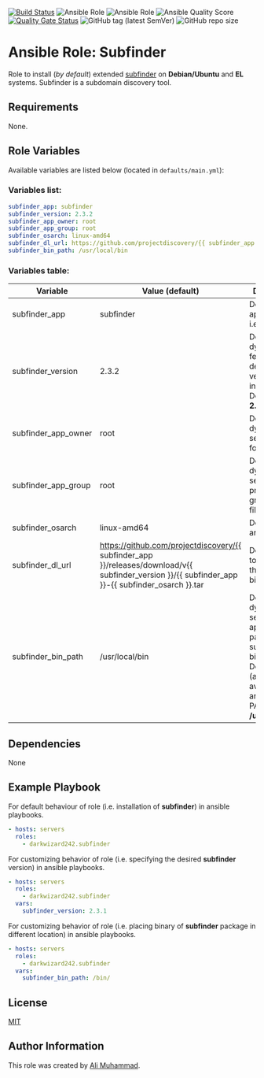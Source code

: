 [![Build Status](https://travis-ci.com/darkwizard242/ansible-role-subfinder.svg?branch=master)](https://travis-ci.com/darkwizard242/ansible-role-subfinder) ![Ansible Role](https://img.shields.io/ansible/role/47867?color=dark%20green%20) ![Ansible Role](https://img.shields.io/ansible/role/d/47867?label=role%20downloads) ![Ansible Quality Score](https://img.shields.io/ansible/quality/47867?label=ansible%20quality%20score) [![Quality Gate Status](https://sonarcloud.io/api/project_badges/measure?project=ansible-role-subfinder&metric=alert_status)](https://sonarcloud.io/dashboard?id=ansible-role-subfinder) ![GitHub tag (latest SemVer)](https://img.shields.io/github/tag/darkwizard242/ansible-role-subfinder?label=release) ![GitHub repo size](https://img.shields.io/github/repo-size/darkwizard242/ansible-role-subfinder?color=orange&style=flat-square)

# Ansible Role: Subfinder

Role to install (_by default_) extended [subfinder](https://github.com/projectdiscovery/subfinder) on **Debian/Ubuntu** and **EL** systems. Subfinder is a subdomain discovery tool.

## Requirements

None.

## Role Variables

Available variables are listed below (located in `defaults/main.yml`):

### Variables list:

```yaml
subfinder_app: subfinder
subfinder_version: 2.3.2
subfinder_app_owner: root
subfinder_app_group: root
subfinder_osarch: linux-amd64
subfinder_dl_url: https://github.com/projectdiscovery/{{ subfinder_app }}/releases/download/v{{ subfinder_version }}/{{ subfinder_app }}-{{ subfinder_osarch }}.tar
subfinder_bin_path: /usr/local/bin
```

### Variables table:

Variable            | Value (default)                                                                                                                                     | Description
------------------- | --------------------------------------------------------------------------------------------------------------------------------------------------- | -----------------------------------------------------------------------------------------------------------------------------------------------------------
subfinder_app       | subfinder                                                                                                                                           | Defines the app to install i.e. **subfinder**
subfinder_version   | 2.3.2                                                                                                                                               | Defined to dynamically fetch the desired version to install. Defaults to: **2.3.2**
subfinder_app_owner | root                                                                                                                                                | Defined to dynamically set the owner for the file..
subfinder_app_group | root                                                                                                                                                | Defined to dynamically set the primary group for the file.
subfinder_osarch    | linux-amd64                                                                                                                                         | Defines os architecture.
subfinder_dl_url    | <https://github.com/projectdiscovery/{{> subfinder_app }}/releases/download/v{{ subfinder_version }}/{{ subfinder_app }}-{{ subfinder_osarch }}.tar | Defines URL to download the subfinder binary from.
subfinder_bin_path  | /usr/local/bin                                                                                                                                      | Defined to dynamically set the appropriate path to store subfinder binary into. Defaults to (as generally available on any user's PATH): **/usr/local/bin**

## Dependencies

None

## Example Playbook

For default behaviour of role (i.e. installation of **subfinder**) in ansible playbooks.

```yaml
- hosts: servers
  roles:
    - darkwizard242.subfinder
```

For customizing behavior of role (i.e. specifying the desired **subfinder** version) in ansible playbooks.

```yaml
- hosts: servers
  roles:
    - darkwizard242.subfinder
  vars:
    subfinder_version: 2.3.1
```

For customizing behavior of role (i.e. placing binary of **subfinder** package in different location) in ansible playbooks.

```yaml
- hosts: servers
  roles:
    - darkwizard242.subfinder
  vars:
    subfinder_bin_path: /bin/
```

## License

[MIT](https://github.com/darkwizard242/ansible-role-subfinder/blob/master/LICENSE)

## Author Information

This role was created by [Ali Muhammad](https://www.linkedin.com/in/ali-muhammad-759791130/).
